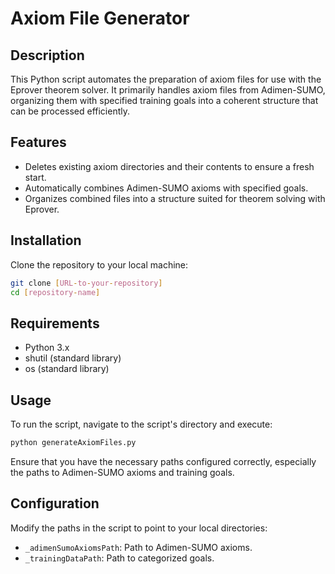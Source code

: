 
# Axiom File Generator

## Description
This Python script automates the preparation of axiom files for use with the Eprover theorem solver. It primarily handles axiom files from Adimen-SUMO, organizing them with specified training goals into a coherent structure that can be processed efficiently.

## Features
- Deletes existing axiom directories and their contents to ensure a fresh start.
- Automatically combines Adimen-SUMO axioms with specified goals.
- Organizes combined files into a structure suited for theorem solving with Eprover.

## Installation
Clone the repository to your local machine:
```bash
git clone [URL-to-your-repository]
cd [repository-name]
```

## Requirements
- Python 3.x
- shutil (standard library)
- os (standard library)

## Usage
To run the script, navigate to the script's directory and execute:
```bash
python generateAxiomFiles.py
```

Ensure that you have the necessary paths configured correctly, especially the paths to Adimen-SUMO axioms and training goals.

## Configuration
Modify the paths in the script to point to your local directories:
- `_adimenSumoAxiomsPath`: Path to Adimen-SUMO axioms.
- `_trainingDataPath`: Path to categorized goals.
